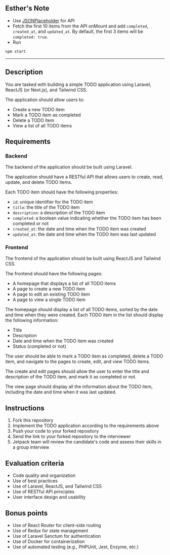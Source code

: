 ## Esther's Note

 - Use [JSONPlaceholder](https://jsonplaceholder.typicode.com/) for API
 - Fetch the first 10 items from the API onMount and add `completed`, `created_at`, and `updated_at`. By default, the first 3 items will be `completed: true`.
 - Run
  ```bash
  npm start
  ```

------------------------------


## Description

You are tasked with building a simple TODO application using Laravel, ReactJS (or Next.js), and Tailwind CSS.

The application should allow users to:

- Create a new TODO item
- Mark a TODO item as completed
- Delete a TODO item
- View a list of all TODO items

## Requirements

### Backend

The backend of the application should be built using Laravel.

The application should have a RESTful API that allows users to create, read, update, and delete TODO items.

Each TODO item should have the following properties:

- `id`: unique identifier for the TODO item
- `title`: the title of the TODO item
- `description`: a description of the TODO item
- `completed`: a boolean value indicating whether the TODO item has been completed or not
- `created_at`: the date and time when the TODO item was created
- `updated_at`: the date and time when the TODO item was last updated

### Frontend

The frontend of the application should be built using ReactJS and Tailwind CSS.

The frontend should have the following pages:

- A homepage that displays a list of all TODO items
- A page to create a new TODO item
- A page to edit an existing TODO item
- A page to view a single TODO item

The homepage should display a list of all TODO items, sorted by the date and time when they were created. Each TODO item in the list should display the following information:

- Title
- Description
- Date and time when the TODO item was created
- Status (completed or not)

The user should be able to mark a TODO item as completed, delete a TODO item, and navigate to the pages to create, edit, and view TODO items.

The create and edit pages should allow the user to enter the title and description of the TODO item, and mark it as completed or not.

The view page should display all the information about the TODO item, including the date and time when it was last updated.

## Instructions

1. Fork this repository
2. Implement the TODO application according to the requirements above
3. Push your code to your forked repository
4. Send the link to your forked repository to the interviewer
5. Jetpack team will review the candidate's code and assess their skills in a group interview

## Evaluation criteria

- Code quality and organization
- Use of best practices
- Use of Laravel, ReactJS, and Tailwind CSS
- Use of RESTful API principles
- User interface design and usability

## Bonus points

- Use of React Router for client-side routing
- Use of Redux for state management
- Use of Laravel Sanctum for authentication
- Use of Docker for containerization
- Use of automated testing (e.g., PHPUnit, Jest, Enzyme, etc.)
